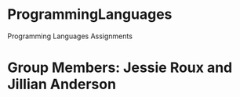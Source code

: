 # ProgrammingLanguages
Programming Languages Assignments

# Group Members: Jessie Roux and Jillian Anderson
